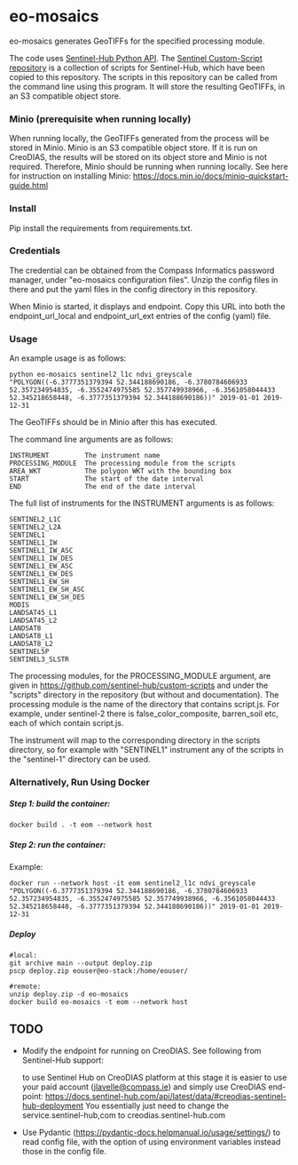 # eo-mosaics

eo-mosaics generates GeoTIFFs for the specified processing module. 

The code uses [Sentinel-Hub Python API](https://sentinelhub-py.readthedocs.io/en/latest/).
The [Sentinel Custom-Script repository](https://custom-scripts.sentinel-hub.com/) is a collection of scripts for Sentinel-Hub,
which have been copied to this repository.
The scripts in this repository can be called from the command line using this program. It will store the resulting GeoTIFFs,
in an S3 compatible object store.


### Minio (prerequisite when running locally)

When running locally, the GeoTIFFs generated from the process will be stored in Minio. Minio is an S3 compatible object store.
If it is run on CreoDIAS, the results will be stored on its object store and Minio is not required. Therefore, Minio should be
running when running locally. See here for instruction on installing Minio: https://docs.min.io/docs/minio-quickstart-guide.html


### Install

Pip install the requirements from requirements.txt.

### Credentials

The credential can be obtained from the Compass Informatics password manager, under "eo-mosaics configuration files". Unzip the
config files in there and put the yaml files in the config directory in this repository. 

When Minio is started, it displays and endpoint. Copy this URL into both the endpoint_url_local and endpoint_url_ext entries of the
config (yaml) file.

### Usage 

An example usage is as follows:

    python eo-mosaics sentinel2_l1c ndvi_greyscale "POLYGON((-6.3777351379394 52.344188690186, -6.3780784606933 52.357234954835, -6.3552474975585 52.357749938966, -6.3561058044433 52.345218658448, -6.3777351379394 52.344188690186))" 2019-01-01 2019-12-31

The GeoTIFFs should be in Minio after this has executed.

The command line arguments are as follows: 

    INSTRUMENT         The instrument name 
    PROCESSING_MODULE  The processing module from the scripts
    AREA_WKT           The polygon WKT with the bounding box
    START              The start of the date interval   
    END                The end of the date interval   


The full list of instruments for the INSTRUMENT arguments is as follows:

    SENTINEL2_L1C
    SENTINEL2_L2A
    SENTINEL1
    SENTINEL1_IW
    SENTINEL1_IW_ASC
    SENTINEL1_IW_DES
    SENTINEL1_EW_ASC
    SENTINEL1_EW_DES
    SENTINEL1_EW_SH
    SENTINEL1_EW_SH_ASC
    SENTINEL1_EW_SH_DES
    MODIS
    LANDSAT45_L1
    LANDSAT45_L2
    LANDSAT8
    LANDSAT8_L1
    LANDSAT8_L2
    SENTINEL5P
    SENTINEL3_SLSTR

The processing modules, for the PROCESSING_MODULE argument, are given in https://github.com/sentinel-hub/custom-scripts 
and under the "scripts" directory in the repository (but without and documentation). 
The processing module is the name of the directory that contains script.js. For example, under sentinel-2 
there is false_color_composite, barren_soil etc, each of which contain script.js. 

The instrument will map to the corresponding directory in the scripts directory, so for example with "SENTINEL1" instrument any of the
scripts in the "sentinel-1" directory can be used.   


### Alternatively, Run Using Docker


##### Step 1: build the container:

    docker build . -t eom --network host

##### Step 2: run the container:


Example:

    docker run --network host -it eom sentinel2_l1c ndvi_greyscale "POLYGON((-6.3777351379394 52.344188690186, -6.3780784606933 52.357234954835, -6.3552474975585 52.357749938966, -6.3561058044433 52.345218658448, -6.3777351379394 52.344188690186))" 2019-01-01 2019-12-31


##### Deploy

    #local:
    git archive main --output deploy.zip 
    pscp deploy.zip eouser@eo-stack:/home/eouser/

    #remote:
    unzip deploy.zip -d eo-mosaics
    docker build eo-mosaics -t eom --network host


## TODO

* Modify the endpoint for running on CreoDIAS. See following from Sentinel-Hub support:

    to use Sentinel Hub on CreoDIAS platform at this stage it is easier to use your paid account (jlavelle@compass.ie) and simply use CreoDIAS end-point:
    https://docs.sentinel-hub.com/api/latest/data/#creodias-sentinel-hub-deployment
    You essentially just need to change the service.sentinel-hub,com to creodias.sentinel-hub.com


* Use Pydantic (https://pydantic-docs.helpmanual.io/usage/settings/) to read config file, with the option of using environment
variables instead those in the config file.
